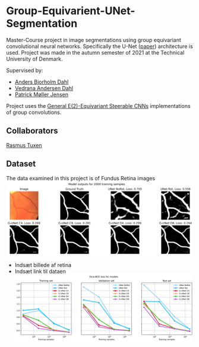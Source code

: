 # Group-Equivarient-UNet-Segmentation
Master-Course project in image segmentations using group equivariant convolutional neural networks. Specifically the U-Net ([paper](https://arxiv.org/abs/1505.04597))
architecture is used. Project was made in the autumn semester of 2021 at the Technical University of Denmark.

Supervised by: 
- [Anders Bjorholm Dahl](https://orbit.dtu.dk/en/persons/anders-bjorholm-dahl)
- [Vedrana Andersen Dahl](https://orbit.dtu.dk/en/persons/vedrana-andersen-dahl)
- [Patrick Møller Jensen](https://orbit.dtu.dk/en/persons/patrick-m%C3%B8ller-jensen)

Project uses the [General E(2)-Equivariant Steerable CNNs](https://github.com/QUVA-Lab/e2cnn) implementations of group convolutions.

## Collaborators
[Rasmus Tuxen](https://github.com/RTuxen)

## Dataset
The data examined in this project is of Fundus Retina images
![Alt text](experiments/figures/model_outputs.png?raw=true "Title")

- Indsæt billede af retina
- Indsæt link til dataen
![plot](experiments/figures/Loss.png?raw=true "Title")

